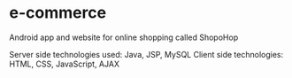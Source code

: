 # e-commerce
Android app and website for online shopping called ShopoHop

Server side technologies used: Java, JSP, MySQL
Client side technologies: HTML, CSS, JavaScript, AJAX
